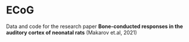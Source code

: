 # ECoG

Data and code for the research paper
**Bone-conducted responses in the auditory cortex of neonatal rats** (Makarov et.al, 2021)
